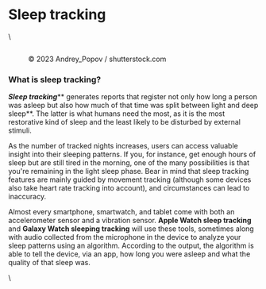 # Sleep tracking

\


<figure><img src="https://images.versus.io/property/sleeptracking-1598630526957.variety.jpg" alt=""><figcaption><p>© 2023 Andrey_Popov / shutterstock.com</p></figcaption></figure>

### What is sleep tracking?

_**Sleep tracking**_** generates reports that register not only how long a person was asleep but also how much of that time was split between light and deep sleep**. The latter is what humans need the most, as it is the most restorative kind of sleep and the least likely to be disturbed by external stimuli.

&#x20;

As the number of tracked nights increases, users can access valuable insight into their sleeping patterns. If you, for instance, get enough hours of sleep but are still tired in the morning, one of the many possibilities is that you're remaining in the light sleep phase. Bear in mind that sleep tracking features are mainly guided by movement tracking (although some devices also take heart rate tracking into account), and circumstances can lead to inaccuracy.

&#x20;

Almost every smartphone, smartwatch, and tablet come with both an accelerometer sensor and a vibration sensor. **Apple Watch sleep tracking** and **Galaxy Watch sleeping tracking** will use these tools, sometimes along with audio collected from the microphone in the device to analyze your sleep patterns using an algorithm. According to the output, the algorithm is able to tell the device, via an app, how long you were asleep and what the quality of that sleep was.

\
